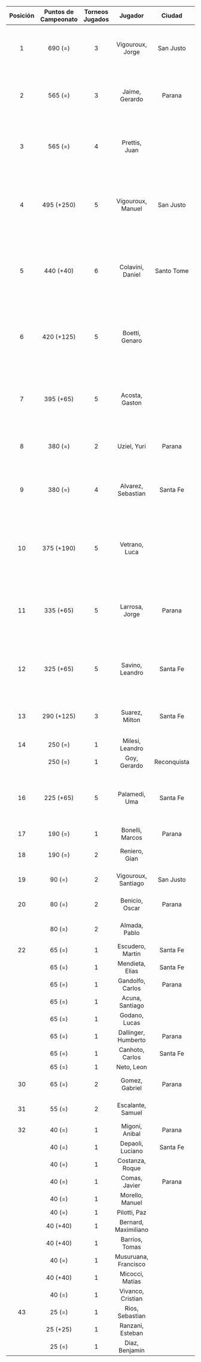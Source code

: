 |  Posición  |  Puntos de Campeonato  |  Torneos Jugados  |       Jugador        |   Ciudad    |  Afiliación  |                          Puntos sumados                          |
|:----------:|:----------------------:|:-----------------:|:--------------------:|:-----------:|:------------:|:----------------------------------------------------------------:|
|     1      |        690 (=)         |         3         |   Vigouroux, Jorge   |  San Justo  | Tiro Federal |                250 (T04) + 250 (T06) + 190 (T05)                 |
|     2      |        565 (=)         |         3         |    Jaime, Gerardo    |   Parana    |   Aspatem    |                250 (T02) + 190 (T06) + 125 (T01)                 |
|     3      |        565 (=)         |         4         |    Prettis, Juan     |             |              |           250 (T03) + 125 (T02) + 125 (T04) + 65 (T01)           |
|     4      |       495 (+250)       |         5         |  Vigouroux, Manuel   |  San Justo  | Tiro Federal |      250 (T07) + 125 (T06) + 40 (T03) + 40 (T04) + 40 (T05)      |
|     5      |       440 (+40)        |         6         |   Colavini, Daniel   | Santo Tome  |   Atemeli    | 190 (T01) + 65 (T06) + 65 (T03) + 40 (T02) + 40 (T07) + 40 (T05) |
|     6      |       420 (+125)       |         5         |    Boetti, Genaro    |             |              |      125 (T04) + 125 (T07) + 65 (T05) + 65 (T06) + 40 (T03)      |
|     7      |       395 (+65)        |         5         |    Acosta, Gaston    |             |              |      125 (T05) + 125 (T06) + 65 (T07) + 40 (T02) + 40 (T04)      |
|     8      |        380 (=)         |         2         |     Uziel, Yuri      |   Parana    | Tiro Federal |                      190 (T02) + 190 (T04)                       |
|     9      |        380 (=)         |         4         |  Alvarez, Sebastian  |  Santa Fe   |   Atemeli    |           125 (T03) + 125 (T01) + 65 (T04) + 65 (T02)            |
|     10     |       375 (+190)       |         5         |    Vetrano, Luca     |             |              |      190 (T07) + 65 (T05) + 40 (T06) + 40 (T04) + 40 (T03)       |
|     11     |       335 (+65)        |         5         |    Larrosa, Jorge    |   Parana    | Tiro Federal |      125 (T02) + 65 (T07) + 65 (T01) + 40 (T06) + 40 (T03)       |
|     12     |       325 (+65)        |         5         |   Savino, Leandro    |  Santa Fe   |   Atemeli    |       65 (T05) + 65 (T07) + 65 (T01) + 65 (T02) + 65 (T03)       |
|     13     |       290 (+125)       |         3         |    Suarez, Milton    |  Santa Fe   |              |                 125 (T03) + 125 (T07) + 40 (T01)                 |
|     14     |        250 (=)         |         1         |   Milesi, Leandro    |             |              |                            250 (T05)                             |
|            |        250 (=)         |         1         |     Goy, Gerardo     | Reconquista |    ATMAR     |                            250 (T01)                             |
|     16     |       225 (+65)        |         5         |    Palamedi, Uma     |  Santa Fe   |   Atemeli    |       65 (T05) + 65 (T07) + 40 (T02) + 30 (T03) + 25 (T06)       |
|     17     |        190 (=)         |         1         |   Bonelli, Marcos    |   Parana    |   Aspatem    |                            190 (T03)                             |
|     18     |        190 (=)         |         2         |    Reniero, Gian     |             |              |                       125 (T05) + 65 (T03)                       |
|     19     |         90 (=)         |         2         | Vigouroux, Santiago  |  San Justo  | Tiro Federal |                       65 (T06) + 25 (T04)                        |
|     20     |         80 (=)         |         2         |    Benicio, Oscar    |   Parana    |   Aspatem    |                       40 (T02) + 40 (T04)                        |
|            |         80 (=)         |         2         |    Almada, Pablo     |             |              |                       40 (T06) + 40 (T02)                        |
|     22     |         65 (=)         |         1         |   Escudero, Martin   |  Santa Fe   |   Atemeli    |                             65 (T03)                             |
|            |         65 (=)         |         1         |   Mendieta, Elias    |  Santa Fe   |              |                             65 (T04)                             |
|            |         65 (=)         |         1         |   Gandolfo, Carlos   |   Parana    | Tiro Federal |                             65 (T02)                             |
|            |         65 (=)         |         1         |   Acuna, Santiago    |             |              |                             65 (T06)                             |
|            |         65 (=)         |         1         |    Godano, Lucas     |             |              |                             65 (T01)                             |
|            |         65 (=)         |         1         | Dallinger, Humberto  |   Parana    | Tiro Federal |                             65 (T04)                             |
|            |         65 (=)         |         1         |   Canhoto, Carlos    |  Santa Fe   |   Atemeli    |                             65 (T02)                             |
|            |         65 (=)         |         1         |      Neto, Leon      |             |              |                             65 (T04)                             |
|     30     |         65 (=)         |         2         |    Gomez, Gabriel    |   Parana    | Tiro Federal |                       40 (T02) + 25 (T06)                        |
|     31     |         55 (=)         |         2         |  Escalante, Samuel   |             |              |                       30 (T03) + 25 (T01)                        |
|     32     |         40 (=)         |         1         |    Migoni, Anibal    |   Parana    |   Aspatem    |                             40 (T02)                             |
|            |         40 (=)         |         1         |   Depaoli, Luciano   |  Santa Fe   |   Atemeli    |                             40 (T03)                             |
|            |         40 (=)         |         1         |   Costanza, Roque    |             |              |                             40 (T05)                             |
|            |         40 (=)         |         1         |    Comas, Javier     |   Parana    |   Aspatem    |                             40 (T06)                             |
|            |         40 (=)         |         1         |   Morello, Manuel    |             |              |                             40 (T03)                             |
|            |         40 (=)         |         1         |     Pilotti, Paz     |             |              |                             40 (T03)                             |
|            |        40 (+40)        |         1         | Bernard, Maximiliano |             |              |                             40 (T07)                             |
|            |        40 (+40)        |         1         |    Barrios, Tomas    |             |              |                             40 (T07)                             |
|            |         40 (=)         |         1         | Musuruana, Francisco |             |              |                             40 (T03)                             |
|            |        40 (+40)        |         1         |   Micocci, Matias    |             |              |                             40 (T07)                             |
|            |         40 (=)         |         1         |  Vivanco, Cristian   |             |              |                             40 (T05)                             |
|     43     |         25 (=)         |         1         |   Rios, Sebastian    |             |              |                             25 (T06)                             |
|            |        25 (+25)        |         1         |   Ranzani, Esteban   |             |              |                             25 (T07)                             |
|            |         25 (=)         |         1         |    Diaz, Benjamin    |             |              |                             25 (T04)                             |